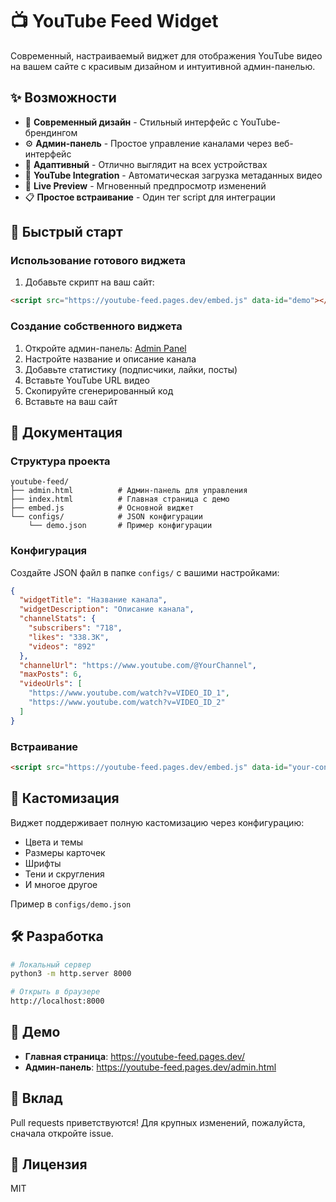 # 📺 YouTube Feed Widget

Современный, настраиваемый виджет для отображения YouTube видео на вашем сайте с красивым дизайном и интуитивной админ-панелью.

## ✨ Возможности

- 🎨 **Современный дизайн** - Стильный интерфейс с YouTube-брендингом
- ⚙️ **Админ-панель** - Простое управление каналами через веб-интерфейс
- 📱 **Адаптивный** - Отлично выглядит на всех устройствах
- 🎥 **YouTube Integration** - Автоматическая загрузка метаданных видео
- 🔄 **Live Preview** - Мгновенный предпросмотр изменений
- 📋 **Простое встраивание** - Один тег script для интеграции

## 🚀 Быстрый старт

### Использование готового виджета

1. Добавьте скрипт на ваш сайт:

```html
<script src="https://youtube-feed.pages.dev/embed.js" data-id="demo"></script>
```

### Создание собственного виджета

1. Откройте админ-панель: [Admin Panel](https://youtube-feed.pages.dev/admin.html)
2. Настройте название и описание канала
3. Добавьте статистику (подписчики, лайки, посты)
4. Вставьте YouTube URL видео
5. Скопируйте сгенерированный код
6. Вставьте на ваш сайт

## 📖 Документация

### Структура проекта

```
youtube-feed/
├── admin.html          # Админ-панель для управления
├── index.html          # Главная страница с демо
├── embed.js            # Основной виджет
└── configs/            # JSON конфигурации
    └── demo.json       # Пример конфигурации
```

### Конфигурация

Создайте JSON файл в папке `configs/` с вашими настройками:

```json
{
  "widgetTitle": "Название канала",
  "widgetDescription": "Описание канала",
  "channelStats": {
    "subscribers": "718",
    "likes": "338.3K",
    "videos": "892"
  },
  "channelUrl": "https://www.youtube.com/@YourChannel",
  "maxPosts": 6,
  "videoUrls": [
    "https://www.youtube.com/watch?v=VIDEO_ID_1",
    "https://www.youtube.com/watch?v=VIDEO_ID_2"
  ]
}
```

### Встраивание

```html
<script src="https://youtube-feed.pages.dev/embed.js" data-id="your-config"></script>
```

## 🎨 Кастомизация

Виджет поддерживает полную кастомизацию через конфигурацию:

- Цвета и темы
- Размеры карточек
- Шрифты
- Тени и скругления
- И многое другое

Пример в `configs/demo.json`

## 🛠️ Разработка

```bash
# Локальный сервер
python3 -m http.server 8000

# Открыть в браузере
http://localhost:8000
```

## 📱 Демо

- **Главная страница**: https://youtube-feed.pages.dev/
- **Админ-панель**: https://youtube-feed.pages.dev/admin.html

## 🤝 Вклад

Pull requests приветствуются! Для крупных изменений, пожалуйста, сначала откройте issue.

## 📄 Лицензия

MIT
